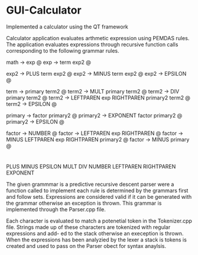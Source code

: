 # GUI-Calculator
Implemented a calculator using the QT framework 

Calculator application evaluates arthmetic expression using PEMDAS rules. 
The application evaluates expressions through recursive function calls corresponding
to the following grammar rules. 

math -> exp @
exp -> term exp2 @

exp2 -> PLUS term exp2 @
exp2 -> MINUS term exp2 @
exp2 -> EPSILON @

term -> primary term2 @
term2 -> MULT primary term2 @
term2 -> DIV primary  term2 @
term2 -> LEFTPAREN exp RIGHTPAREN primary2 term2 @
term2 -> EPSILON @ 

primary -> factor primary2 @
primary2 -> EXPONENT factor primary2 @
primary2 -> EPSILON @  

factor -> NUMBER @
factor -> LEFTPAREN exp RIGHTPAREN @
factor -> MINUS LEFTPAREN exp RIGHTPAREN primary2 @
factor -> MINUS primary @ 

#
PLUS
MINUS
EPSILON
MULT
DIV
NUMBER
LEFTPAREN
RIGHTPAREN
EXPONENT

The given grammmar is a predictive recursive descent parser were a function 
called to implement each rule is determined by the grammars first and follow
sets. Expressions are considered valid if it can be generated with the grammar 
otherwise an exception is thrown. This grammar is implemented through the Parser.cpp
file.

Each character is evaluated to match a potenetial token in the Tokenizer.cpp file. 
Strings made up of these characters are tokenized with regular expressions and add-
ed to the stack otherwise an exeception is thrown. When the expressions has been 
analyzied by the lexer a stack is tokens is created and used to pass on the Parser
obect for syntax anaylsis. 
